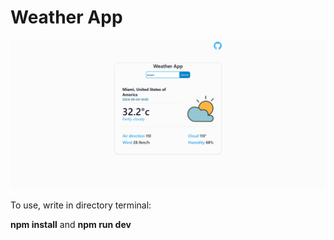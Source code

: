 # Weather App


![App](public/Weather_app.png)


To use, write in directory terminal:

**npm install** and **npm run dev**